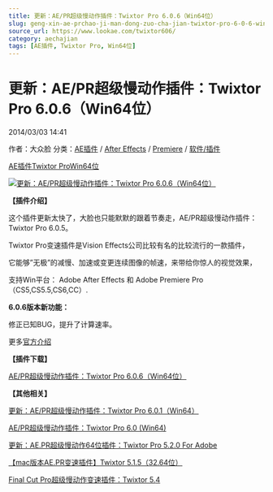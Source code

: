 ```yaml
---
title: 更新：AE/PR超级慢动作插件：Twixtor Pro 6.0.6（Win64位）
slug: geng-xin-ae-prchao-ji-man-dong-zuo-cha-jian-twixtor-pro-6-0-6-win64wei
source_url: https://www.lookae.com/twixtor606/
category: aechajian
tags: [AE插件, Twixtor Pro, Win64位]
---
```

# 更新：AE/PR超级慢动作插件：Twixtor Pro 6.0.6（Win64位）

2014/03/03 14:41

作者：大众脸
分类：[AE插件](https://www.lookae.com/after-effects/aechajian/) / [After Effects](https://www.lookae.com/after-effects/) / [Premiere](https://www.lookae.com/qitarjcj/premierezy/) / [软件/插件](https://www.lookae.com/qitarjcj/)

[AE插件](https://www.lookae.com/tag/ae%e6%8f%92%e4%bb%b6/)[Twixtor Pro](https://www.lookae.com/tag/twixtor-pro/)[Win64位](https://www.lookae.com/tag/win64%e4%bd%8d/)

[![更新：AE/PR超级慢动作插件：Twixtor Pro 6.0.6（Win64位）](https://www.lookae.com/wp-content/uploads/2014/03/twixtor606.jpg "更新：AE/PR超级慢动作插件：Twixtor Pro 6.0.6（Win64位）-LookAE.com")](https://www.lookae.com/wp-content/uploads/2014/03/twixtor606.jpg)

**【插件介绍】**

这个插件更新太快了，大脸也只能默默的跟着节奏走，AE/PR超级慢动作插件：Twixtor Pro 6.0.5。

Twixtor Pro变速插件是Vision Effects公司比较有名的比较流行的一款插件，

它能够”无极”的减慢、加速或变更连续图像的帧速，来带给你惊人的视觉效果，

支持Win平台： Adobe After Effects 和 Adobe Premiere Pro （CS5,CS5.5,CS6,CC）.

**6.0.6版本新功能：**

修正已知BUG，提升了计算速率。

更多[官方介绍](http://revisionfx.com/products/twixtor/overview/)

**【插件下载】**

[AE/PR超级慢动作插件：Twixtor Pro 6.0.6（Win64位）](https://www.400gb.com/file/59070570)

**【其他相关】**

[更新：AE/PR超级慢动作插件：Twixtor Pro 6.0.1（Win64）](https://www.lookae.com/twixtor-601/)

[AE/PR超级慢动作插件：Twixtor Pro 6.0 (](https://www.lookae.com/twixtor6/)[Win64)](https://www.lookae.com/twixtor6/)

[更新：AE.PR超级慢动作64位插件：Twixtor Pro 5.2.0 For Adobe](https://www.lookae.com/twixtor-52/)

[【mac版本AE.PR变速插件】Twixtor 5.1.5（32.64位）](https://www.lookae.com/twixtor515/)

[Final Cut Pro超级慢动作变速插件：Twixtor 5.](https://www.lookae.com/fcpx-twixtor54/)[4](https://www.lookae.com/fcpx-twixtor54/)
